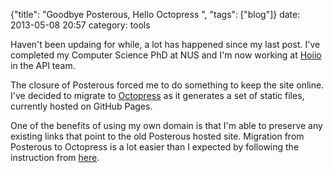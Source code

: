 {"title": "Goodbye Posterous, Hello Octopress  ", "tags": ["blog"]}
date: 2013-05-08 20:57
category: tools

Haven't been updaing for while, a lot has happened since my last post. I've
completed my Computer Science PhD at NUS and I'm now working at
[Hoiio](http://hoiio.com) in the API team.

The closure of Posterous forced me to do something to keep the site online.
I've decided to migrate to [Octopress](http://octopress.org) as it generates a
set of static files, currently hosted on GitHub Pages.

One of the benefits of using my own domain is that I'm able to preserve any
existing links that point to the old Posterous hosted site. Migration from
Posterous to Octopress is a lot easier than I expected by following the
instruction from [here](http://blog.mikebourgeous.com/2013/04/29/how-i-migrated-from-posterous-to-octopress/).
